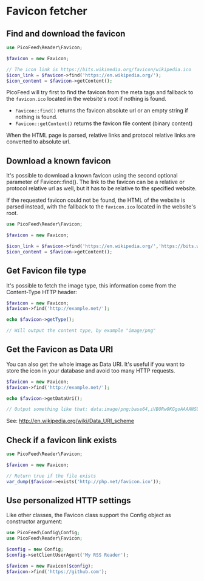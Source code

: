 Favicon fetcher
===============

Find and download the favicon
-----------------------------

```php
use PicoFeed\Reader\Favicon;

$favicon = new Favicon;

// The icon link is https://bits.wikimedia.org/favicon/wikipedia.ico
$icon_link = $favicon->find('https://en.wikipedia.org/');
$icon_content = $favicon->getContent();
```

PicoFeed will try first to find the favicon from the meta tags and fallback to the `favicon.ico` located in the website's root if nothing is found.

- `Favicon::find()` returns the favicon absolute url or an empty string if nothing is found.
- `Favicon::getContent()` returns the favicon file content (binary content)

When the HTML page is parsed, relative links and protocol relative links are converted to absolute url.

Download a known favicon
-----------------------
It's possible to download a known favicon using the second optional parameter of Favicon::find(). The link to the favicon can be a relative or protocol relative url as well, but it has to be relative to the specified website.

If the requested favicon could not be found, the HTML of the website is parsed instead, with the fallback to the `favicon.ico` located in the website's root.

```php
use PicoFeed\Reader\Favicon;

$favicon = new Favicon;

$icon_link = $favicon->find('https://en.wikipedia.org/','https://bits.wikimedia.org/favicon/wikipedia.ico');
$icon_content = $favicon->getContent();
```

Get Favicon file type
---------------------

It's possible to fetch the image type, this information come from the Content-Type HTTP header:

```php
$favicon = new Favicon;
$favicon->find('http://example.net/');

echo $favicon->getType();

// Will output the content type, by example "image/png"
```

Get the Favicon as Data URI
---------------------------

You can also get the whole image as Data URI.
It's useful if you want to store the icon in your database and avoid too many HTTP requests.

```php
$favicon = new Favicon;
$favicon->find('http://example.net/');

echo $favicon->getDataUri();

// Output something like that: data:image/png;base64,iVBORw0KGgoAAAANSUh.....
```

See: http://en.wikipedia.org/wiki/Data_URI_scheme

Check if a favicon link exists
------------------------------

```php
use PicoFeed\Reader\Favicon;

$favicon = new Favicon;

// Return true if the file exists
var_dump($favicon->exists('http://php.net/favicon.ico'));
```

Use personalized HTTP settings
------------------------------

Like other classes, the Favicon class support the Config object as constructor argument:

```php
use PicoFeed\Config\Config;
use PicoFeed\Reader\Favicon;

$config = new Config;
$config->setClientUserAgent('My RSS Reader');

$favicon = new Favicon($config);
$favicon->find('https://github.com');
```
